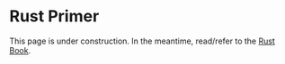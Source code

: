 Rust Primer
===

This page is under construction. In the meantime, read/refer to the [Rust Book](https://doc.rust-lang.org/book/).
